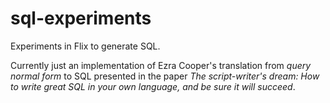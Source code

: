 # sql-experiments

Experiments in Flix to generate SQL.

Currently just an implementation of Ezra Cooper's translation from 
_query normal form_ to SQL presented in the paper _The script-writer's 
dream: How to write great SQL in your own language, and be sure it will
succeed_.
